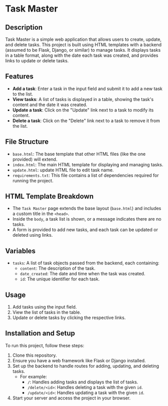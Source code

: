 # Task Master

## Description
Task Master is a simple web application that allows users to create, update, and delete tasks. This project is built using HTML templates with a backend (assumed to be Flask, Django, or similar) to manage tasks. It displays tasks in a table format, along with the date each task was created, and provides links to update or delete tasks.

## Features
- **Add a task**: Enter a task in the input field and submit it to add a new task to the list.
- **View tasks**: A list of tasks is displayed in a table, showing the task's content and the date it was created.
- **Update a task**: Click on the "Update" link next to a task to modify its content.
- **Delete a task**: Click on the "Delete" link next to a task to remove it from the list.

## File Structure
- `base.html`: The base template that other HTML files (like the one provided) will extend.
- `index.html`: The main HTML template for displaying and managing tasks.
- `update.html`: update HTML file to edit task name.
- `requirements.txt`: This file contains a list of dependencies required for running the project.


## HTML Template Breakdown
- The `Task Master` page extends the base layout (`base.html`) and includes a custom title in the `<head>`.
- Inside the `body`, a task list is shown, or a message indicates there are no tasks.
- A form is provided to add new tasks, and each task can be updated or deleted using links.
  
## Variables
- `tasks`: A list of task objects passed from the backend, each containing:
  - `content`: The description of the task.
  - `date_created`: The date and time when the task was created.
  - `id`: The unique identifier for each task.

## Usage
1. Add tasks using the input field.
2. View the list of tasks in the table.
3. Update or delete tasks by clicking the respective links.

## Installation and Setup
To run this project, follow these steps:
1. Clone this repository.
2. Ensure you have a web framework like Flask or Django installed.
3. Set up the backend to handle routes for adding, updating, and deleting tasks.
   - For example:
     - `/`: Handles adding tasks and displays the list of tasks.
     - `/delete/<id>`: Handles deleting a task with the given `id`.
     - `/update/<id>`: Handles updating a task with the given `id`.
4. Start your server and access the project in your browser.


